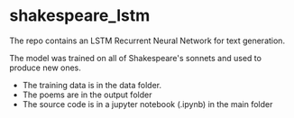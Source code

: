 # shakespeare_lstm

The repo contains an LSTM Recurrent Neural Network for text generation.

The model was trained on all of Shakespeare's sonnets and used to produce new ones.

  - The training data is in the data folder.
  - The poems are in the output folder
  - The source code is in a jupyter notebook (.ipynb) in the main folder
